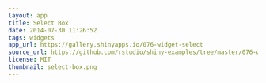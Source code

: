 ```yaml
---
layout: app
title: Select Box
date: 2014-07-30 11:26:52
tags: widgets
app_url: https://gallery.shinyapps.io/076-widget-select
source_url: https://github.com/rstudio/shiny-examples/tree/master/076-widget-select
license: MIT
thumbnail: select-box.png
---
```

